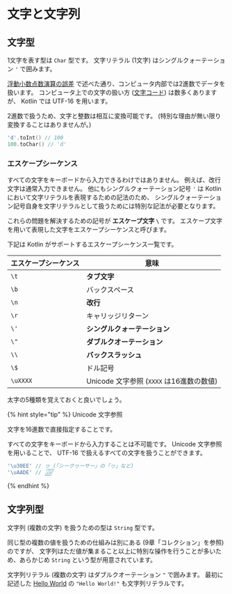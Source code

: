 # 文字と文字列
## 文字型
1文字を表す型は `Char` 型です。
文字リテラル (1文字) はシングルクォーテーション `'` で囲みます。

[浮動小数点数演算の誤差](./numeric_operation.md) で述べた通り、コンピュータ内部では2進数でデータを扱います。
コンピュータ上での文字の扱い方 ([文字コード][Character encoding]) は数多くありますが、 Kotlin では UTF-16 を用います。

2進数で扱うため、文字と整数は相互に変換可能です。 (特別な理由が無い限り変換することはありませんが。)

```kotlin
'd'.toInt() // 100
100.toChar() // 'd'
```

[Character encoding]: https://ja.wikipedia.org/wiki/%E6%96%87%E5%AD%97%E3%82%B3%E3%83%BC%E3%83%89

### エスケープシーケンス
すべての文字をキーボードから入力できるわけではありません。
例えば、改行文字は通常入力できません。
他にもシングルクォーテーション記号 `'` は Kotlin において文字リテラルを表現するための記法のため、
シングルクォーテーション記号自身を文字リテラルとして扱うためには特別な記法が必要となります。

これらの問題を解決するための記号が **エスケープ文字 `\`** です。
エスケープ文字を用いて表現した文字をエスケープシーケンスと呼びます。

下記は Kotlin がサポートするエスケープシーケンス一覧です。

| エスケープシーケンス | 意味                                     |
|----------------------|------------------------------------------|
| `\t`                 | **タブ文字**                             |
| `\b`                 | バックスペース                           |
| `\n`                 | **改行**                                 |
| `\r`                 | キャリッジリターン                       |
| `\'`                 | **シングルクォーテーション**             |
| `\"`                 | **ダブルクオーテーション**               |
| `\\`                 | **バックスラッシュ**                     |
| `\$`                 | ドル記号                                 |
| `\uXXXX`             | Unicode 文字参照 (`XXXX` は16進数の数値) |

太字の5種類を覚えておくと良いでしょう。


{% hint style="tip" %}
Unicode 文字参照

文字を16進数で直接指定することです。

すべての文字をキーボードから入力することは不可能です。
Unicode 文字参照を用いることで、 UTF-16 で扱えるすべての文字を扱うことができます。

```kotlin
'\u30EE' // ヮ (「シークヮーサー」の「ヮ」など)
'\uAADE' // ꫞
```
{% endhint %}

## 文字列型
文字列 (複数の文字) を扱うための型は `String` 型です。
<!-- TODO: Link to chapter 9 collection -->
同じ型の複数の値を扱うための仕組みは別にある (9章「コレクション」を参照) のですが、
文字列はただ値が集まること以上に特別な操作を行うことが多いため、あらかじめ `String` という型が用意されています。

文字列リテラル (複数の文字) はダブルクオーテーション `"` で囲みます。
最初に記述した [Hello World](../chapter01/hello_world.md) の `"Hello World!"` も文字列リテラルです。

<!-- TODO
* for 文でまわすと char を取り出せる話
* String Literal (\n を用いたやつ
* Raw String (""" ... """)
* String Template ("i = $i")
-->
